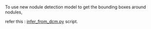 To use new nodule detection model to get the bounding boxes around nodules, 

refer this : [infer_from_dcm.py](https://github.com/qureai/qct_nodule_detection/blob/85acbc51cee01f09253e0e5b0e384f2da5161326/scripts/infer_from_dcm.py) script.
